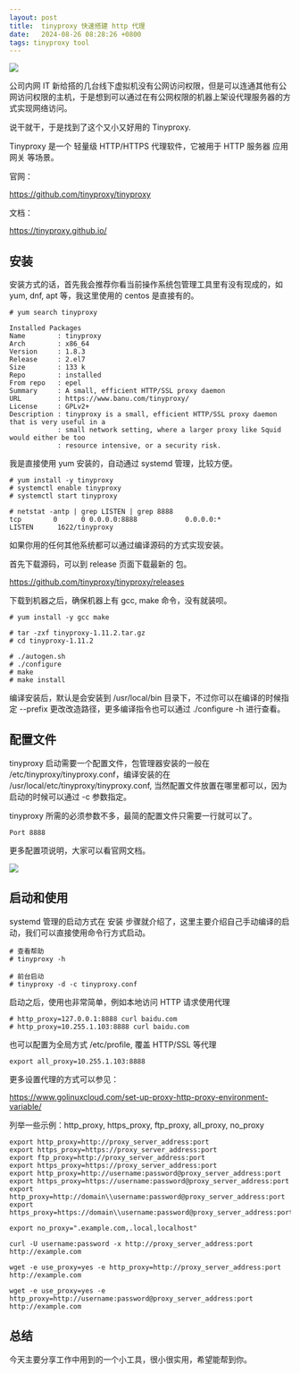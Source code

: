 ```yaml
---
layout: post
title:  tinyproxy 快速搭建 http 代理
date:   2024-08-26 08:28:26 +0800
tags: tinyproxy tool
---
```


![](https://bytesops.oss-cn-hangzhou.aliyuncs.com/picgo/a3497bf9-896c-4922-983d-998115c4e5d1.png)

公司内网 IT 新给搭的几台线下虚拟机没有公网访问权限，但是可以连通其他有公网访问权限的主机，于是想到可以通过在有公网权限的机器上架设代理服务器的方式实现网络访问。

说干就干，于是找到了这个又小又好用的 Tinyproxy. 

Tinyproxy 是一个 轻量级 HTTP/HTTPS 代理软件，它被用于 HTTP 服务器 应用网关 等场景。

官网：

https://github.com/tinyproxy/tinyproxy

文档：

https://tinyproxy.github.io/

## 安装

安装方式的话，首先我会推荐你看当前操作系统包管理工具里有没有现成的，如 yum, dnf, apt 等，我这里使用的 centos 是直接有的。

```
# yum search tinyproxy

Installed Packages
Name        : tinyproxy
Arch        : x86_64
Version     : 1.8.3
Release     : 2.el7
Size        : 133 k
Repo        : installed
From repo   : epel
Summary     : A small, efficient HTTP/SSL proxy daemon
URL         : https://www.banu.com/tinyproxy/
License     : GPLv2+
Description : tinyproxy is a small, efficient HTTP/SSL proxy daemon that is very useful in a
            : small network setting, where a larger proxy like Squid would either be too
            : resource intensive, or a security risk.
```

我是直接使用 yum 安装的，自动通过 systemd 管理，比较方便。

```
# yum install -y tinyproxy
# systemctl enable tinyproxy
# systemctl start tinyproxy

# netstat -antp | grep LISTEN | grep 8888
tcp        0      0 0.0.0.0:8888            0.0.0.0:*               LISTEN      1622/tinyproxy 
```

如果你用的任何其他系统都可以通过编译源码的方式实现安装。

首先下载源码，可以到 release 页面下载最新的 包。

https://github.com/tinyproxy/tinyproxy/releases

下载到机器之后，确保机器上有 gcc, make 命令，没有就装呗。

```
# yum install -y gcc make

# tar -zxf tinyproxy-1.11.2.tar.gz
# cd tinyproxy-1.11.2

# ./autogen.sh
# ./configure
# make
# make install
```

编译安装后，默认是会安装到 /usr/local/bin 目录下，不过你可以在编译的时候指定 --prefix 更改改造路径，更多编译指令也可以通过 ./configure -h 进行查看。

## 配置文件

tinyproxy 启动需要一个配置文件，包管理器安装的一般在 /etc/tinyproxy/tinyproxy.conf，编译安装的在 /usr/local/etc/tinyproxy/tinyproxy.conf, 当然配置文件放置在哪里都可以，因为启动的时候可以通过 -c 参数指定。

tinyproxy 所需的必须参数不多，最简的配置文件只需要一行就可以了。

```
Port 8888
```

更多配置项说明，大家可以看官网文档。


![](https://bytesops.oss-cn-hangzhou.aliyuncs.com/picgo/a8354811-edff-4b9c-bd78-4e18abe08bcc.png)

## 启动和使用

systemd 管理的启动方式在 安装 步骤就介绍了，这里主要介绍自己手动编译的启动，我们可以直接使用命令行方式启动。

```
# 查看帮助
# tinyproxy -h

# 前台启动
# tinyproxy -d -c tinyproxy.conf
```

启动之后，使用也非常简单，例如本地访问 HTTP 请求使用代理

```
# http_proxy=127.0.0.1:8888 curl baidu.com
# http_proxy=10.255.1.103:8888 curl baidu.com
```

也可以配置为全局方式 /etc/profile, 覆盖 HTTP/SSL 等代理

```
export all_proxy=10.255.1.103:8888
```

更多设置代理的方式可以参见：

https://www.golinuxcloud.com/set-up-proxy-http-proxy-environment-variable/

列举一些示例：http_proxy, https_proxy, ftp_proxy, all_proxy, no_proxy

```
export http_proxy=http://proxy_server_address:port
export https_proxy=https://proxy_server_address:port
export ftp_proxy=http://proxy_server_address:port
export https_proxy=https://proxy_server_address:port
export http_proxy=http://username:password@proxy_server_address:port
export https_proxy=https://username:password@proxy_server_address:port
export http_proxy=http://domain\\username:password@proxy_server_address:port
export https_proxy=https://domain\\username:password@proxy_server_address:port

export no_proxy=".example.com,.local,localhost"

curl -U username:password -x http://proxy_server_address:port http://example.com

wget -e use_proxy=yes -e http_proxy=http://proxy_server_address:port http://example.com

wget -e use_proxy=yes -e http_proxy=http://username:password@proxy_server_address:port http://example.com

```

## 总结

今天主要分享工作中用到的一个小工具，很小很实用，希望能帮到你。

